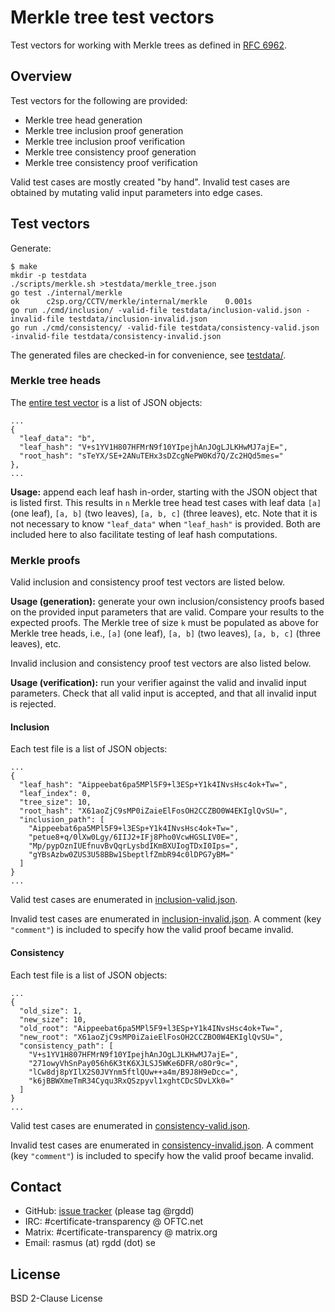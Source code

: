 # Merkle tree test vectors

Test vectors for working with Merkle trees as defined in [RFC 6962][].

[RFC 6962]: https://datatracker.ietf.org/doc/html/rfc6962

## Overview

Test vectors for the following are provided:

  - Merkle tree head generation
  - Merkle tree inclusion proof generation
  - Merkle tree inclusion proof verification
  - Merkle tree consistency proof generation
  - Merkle tree consistency proof verification

Valid test cases are mostly created "by hand".  Invalid test cases are obtained
by mutating valid input parameters into edge cases.

## Test vectors

Generate:

    $ make
    mkdir -p testdata
    ./scripts/merkle.sh >testdata/merkle_tree.json
    go test ./internal/merkle
    ok      c2sp.org/CCTV/merkle/internal/merkle    0.001s
    go run ./cmd/inclusion/ -valid-file testdata/inclusion-valid.json -invalid-file testdata/inclusion-invalid.json
    go run ./cmd/consistency/ -valid-file testdata/consistency-valid.json -invalid-file testdata/consistency-invalid.json

The generated files are checked-in for convenience, see [testdata/](./testdata).

### Merkle tree heads

The [entire test vector](./testdata/merkle_tree.json) is a list of JSON objects:

    ...
    {
      "leaf_data": "b",
      "leaf_hash": "V+s1YV1H807HFMrN9f10YIpejhAnJOgLJLKHwMJ7ajE=",
      "root_hash": "sTeYX/SE+2ANuTEHx3sDZcgNePW0Kd7Q/Zc2HQd5mes="
    },
    ...


**Usage:**
append each leaf hash in-order, starting with the JSON object that is listed
first.  This results in `n` Merkle tree head test cases with leaf data `[a]`
(one leaf), `[a, b]` (two leaves), `[a, b, c]` (three leaves), etc.  Note that
it is not necessary to know `"leaf_data"` when `"leaf_hash"` is provided.  Both
are included here to also facilitate testing of leaf hash computations.

### Merkle proofs

Valid inclusion and consistency proof test vectors are listed below.

**Usage (generation):**
generate your own inclusion/consistency proofs based on the provided input
parameters that are valid.  Compare your results to the expected proofs.  The
Merkle tree of size `k` must be populated as above for Merkle tree heads, i.e.,
`[a]` (one leaf), `[a, b]` (two leaves), `[a, b, c]` (three leaves), etc.

Invalid inclusion and consistency proof test vectors are also listed below.

**Usage (verification):**
run your verifier against the valid and invalid input parameters.  Check that
all valid input is accepted, and that all invalid input is rejected.

#### Inclusion

Each test file is a list of JSON objects:

    ...
    {
      "leaf_hash": "Aippeebat6pa5MPl5F9+l3ESp+Y1k4INvsHsc4ok+Tw=",
      "leaf_index": 0,
      "tree_size": 10,
      "root_hash": "X61aoZjC9sMP0iZaieElFosOH2CCZBO0W4EKIglQvSU=",
      "inclusion_path": [
        "Aippeebat6pa5MPl5F9+l3ESp+Y1k4INvsHsc4ok+Tw=",
        "petue8+q/0lXw0Lgy/6IIJ2+IFj8Pho0VcwHGSLIV0E=",
        "Mp/pypOznIUEfnuvBvQqrLysbdIKmBXUIogTDxI0Ips=",
        "gYBsAzbw0ZUS3U58BBw1SbeptlfZmbR94c0lDPG7yBM="
      ]
    }
    ...

Valid test cases are enumerated in
[inclusion-valid.json](./testdata/inclusion-valid.json).

Invalid test cases are enumerated in
[inclusion-invalid.json](./testdata/inclusion-invalid.json).  A comment (key
`"comment"`) is included to specify how the valid proof became invalid.

#### Consistency

Each test file is a list of JSON objects:

    ...
    {
      "old_size": 1,
      "new_size": 10,
      "old_root": "Aippeebat6pa5MPl5F9+l3ESp+Y1k4INvsHsc4ok+Tw=",
      "new_root": "X61aoZjC9sMP0iZaieElFosOH2CCZBO0W4EKIglQvSU=",
      "consistency_path": [
        "V+s1YV1H807HFMrN9f10YIpejhAnJOgLJLKHwMJ7ajE=",
        "271owyVhSnPay056h6K3tK6XJLSJ5WKe6DFR/o8Or9c=",
        "lCw8dj8pYIlX2S0JVYnm5ftlQUw++a4m/B9J8H9eDcc=",
        "k6jBBWXmeTmR34Cyqu3RxQSzpyvl1xghtCDcSDvLXk0="
      ]
    }
    ...

Valid test cases are enumerated in
[consistency-valid.json](./testdata/sect-2.1.4.2-valid.json).

Invalid test cases are enumerated in
[consistency-invalid.json](./testdata/consistency-invalid.json).  A comment (key
`"comment"`) is included to specify how the valid proof became invalid.

## Contact

  - GitHub: [issue tracker][] (please tag @rgdd)
  - IRC: #certificate-transparency @ OFTC.net
  - Matrix: #certificate-transparency @ matrix.org
  - Email: rasmus (at) rgdd (dot) se

[issue tracker]: https://github.com/C2SP/CCTV/issues

## License

BSD 2-Clause License
